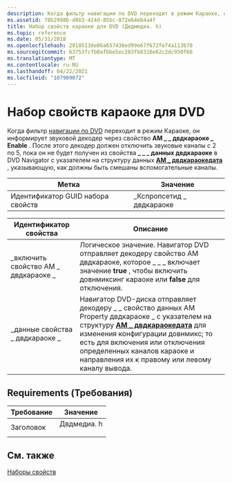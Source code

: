 ```yaml
---
description: Когда фильтр навигации по DVD переходит в режим Караоке, он информирует звуковой декодер через \_ \_ свойство AM двдкараоке \_ Enable.
ms.assetid: 78b2998b-d8b3-424d-85bc-872e64eb4a4f
title: Набор свойств караоке для DVD (Двдмедиа. h)
ms.topic: reference
ms.date: 05/31/2018
ms.openlocfilehash: 2918513de06a657436ed99e67f672fe74a113b78
ms.sourcegitcommit: 63753fcfb0afbbe5ec283fb8316e62c2dc950f66
ms.translationtype: MT
ms.contentlocale: ru-RU
ms.lasthandoff: 04/22/2021
ms.locfileid: "107909072"
---
```

# <a name="dvd-karaoke-property-set"></a>Набор свойств караоке для DVD

Когда фильтр [навигации по DVD](dvd-navigator-filter.md) переходит в режим Караоке, он информирует звуковой декодер через свойство **AM \_ \_ двдкараоке \_ Enable** . После этого декодер должен отключить звуковые каналы с 2 по 5, пока он не будет получен из свойства **\_ \_ \_ данных двдкараоке** в DVD Navigator с указателем на структуру данных [**AM \_ двдкараокедата**](/previous-versions/windows/desktop/api/dvdmedia/ns-dvdmedia-am_dvdkaraokedata) , указывающую, как должны быть смешаны вспомогательные каналы.



| Метка | Значение |
|-------------------|-----------------------------|
| Идентификатор GUID набора свойств | \_Кспропсетид \_ двдкараоке |



 



| Идентификатор свойства                      | Описание                                                                                                                                                                                                                                                                                                 |
|----------------------------------|-------------------------------------------------------------------------------------------------------------------------------------------------------------------------------------------------------------------------------------------------------------------------------------------------------------|
| \_включить свойство AM \_ двдкараоке \_ | Логическое значение. Навигатор DVD отправляет декодеру свойство AM двдкараоке, которое \_ \_ \_ включает значение **true** , чтобы включить довнмиксинг караоке или **false** для отключения.                                                                                                                                    |
| \_данные свойства \_ двдкараоке \_   | Навигатор DVD-диска отправляет декодеру \_ \_ свойство данных AM Property двдкараоке \_ с указателем на структуру [**AM \_ двдкараокедата**](/previous-versions/windows/desktop/api/dvdmedia/ns-dvdmedia-am_dvdkaraokedata) для изменения конфигурации довнмикс; то есть для включения или отключения определенных каналов караоке и направления их к правому или левому каналу вывода. |



 

## <a name="requirements"></a>Requirements (Требования)



| Требование | Значение |
|-------------------|---------------------------------------------------------------------------------------|
| Заголовок<br/> | <dl> <dt>Двдмедиа. h</dt> </dl> |



## <a name="see-also"></a>См. также

<dl> <dt>

[Наборы свойств](property-sets.md)
</dt> </dl>

 

 




